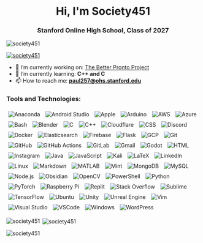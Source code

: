 <h1 align="center">Hi, I'm Society451</h1>
<h3 align="center">Stanford Online High School, Class of 2027</h3>

<p align="left"> <img src="https://komarev.com/ghpvc/?username=society451&label=Profile%20views&color=0e75b6&style=flat" alt="society451" /> </p>

<p align="left"> <a href="https://github.com/ryo-ma/github-profile-trophy"><img src="https://github-profile-trophy.vercel.app/?username=society451" alt="society451" /></a> </p>

- 🔭 I’m currently working on: [The Better Pronto Project](https://github.com/Better-Pronto)
- 🌱 I’m currently learning: **C++ and C**
- 📫 How to reach me: **paul257@ohs.stanford.edu**

<h3 align="left">Tools and Technologies:</h3>
<div id="about">
    <div class="tools-container">
        <img src="https://skillicons.dev/icons?i=anaconda" alt="Anaconda" style="margin: 5px;"/>
        <img src="https://skillicons.dev/icons?i=androidstudio" alt="Android Studio" style="margin: 5px;"/>
        <img src="https://skillicons.dev/icons?i=apple" alt="Apple" style="margin: 5px;"/>
        <img src="https://skillicons.dev/icons?i=arduino" alt="Arduino" style="margin: 5px;"/>
        <img src="https://skillicons.dev/icons?i=aws" alt="AWS" style="margin: 5px;"/>
        <img src="https://skillicons.dev/icons?i=azure" alt="Azure" style="margin: 5px;"/>
        <img src="https://skillicons.dev/icons?i=bash" alt="Bash" style="margin: 5px;"/>
        <img src="https://skillicons.dev/icons?i=blender" alt="Blender" style="margin: 5px;"/>
        <img src="https://skillicons.dev/icons?i=c" alt="C" style="margin: 5px;"/>
        <img src="https://skillicons.dev/icons?i=cpp" alt="C++" style="margin: 5px;"/>
        <img src="https://skillicons.dev/icons?i=cloudflare" alt="Cloudflare" style="margin: 5px;"/>
        <img src="https://skillicons.dev/icons?i=css" alt="CSS" style="margin: 5px;"/>
        <img src="https://skillicons.dev/icons?i=discord" alt="Discord" style="margin: 5px;"/>
        <img src="https://skillicons.dev/icons?i=docker" alt="Docker" style="margin: 5px;"/>
        <img src="https://skillicons.dev/icons?i=elasticsearch" alt="Elasticsearch" style="margin: 5px;"/>
        <img src="https://skillicons.dev/icons?i=firebase" alt="Firebase" style="margin: 5px;"/>
        <img src="https://skillicons.dev/icons?i=flask" alt="Flask" style="margin: 5px;"/>
        <img src="https://skillicons.dev/icons?i=gcp" alt="GCP" style="margin: 5px;"/>
        <img src="https://skillicons.dev/icons?i=git" alt="Git" style="margin: 5px;"/>
        <img src="https://skillicons.dev/icons?i=github" alt="GitHub" style="margin: 5px;"/>
        <img src="https://skillicons.dev/icons?i=githubactions" alt="GitHub Actions" style="margin: 5px;"/>
        <img src="https://skillicons.dev/icons?i=gitlab" alt="GitLab" style="margin: 5px;"/>
        <img src="https://skillicons.dev/icons?i=gmail" alt="Gmail" style="margin: 5px;"/>
        <img src="https://skillicons.dev/icons?i=godot" alt="Godot" style="margin: 5px;"/>
        <img src="https://skillicons.dev/icons?i=html" alt="HTML" style="margin: 5px;"/>
        <img src="https://skillicons.dev/icons?i=instagram" alt="Instagram" style="margin: 5px;"/>
        <img src="https://skillicons.dev/icons?i=java" alt="Java" style="margin: 5px;"/>
        <img src="https://skillicons.dev/icons?i=js" alt="JavaScript" style="margin: 5px;"/>
        <img src="https://skillicons.dev/icons?i=kali" alt="Kali" style="margin: 5px;"/>
        <img src="https://skillicons.dev/icons?i=latex" alt="LaTeX" style="margin: 5px;"/>
        <img src="https://skillicons.dev/icons?i=linkedin" alt="LinkedIn" style="margin: 5px;"/>
        <img src="https://skillicons.dev/icons?i=linux" alt="Linux" style="margin: 5px;"/>
        <img src="https://skillicons.dev/icons?i=md" alt="Markdown" style="margin: 5px;"/>
        <img src="https://skillicons.dev/icons?i=matlab" alt="MATLAB" style="margin: 5px;"/>
        <img src="https://skillicons.dev/icons?i=mint" alt="Mint" style="margin: 5px;"/>
        <img src="https://skillicons.dev/icons?i=mongodb" alt="MongoDB" style="margin: 5px;"/>
        <img src="https://skillicons.dev/icons?i=mysql" alt="MySQL" style="margin: 5px;"/>
        <img src="https://skillicons.dev/icons?i=nodejs" alt="Node.js" style="margin: 5px;"/>
        <img src="https://skillicons.dev/icons?i=obsidian" alt="Obsidian" style="margin: 5px;"/>
        <img src="https://skillicons.dev/icons?i=opencv" alt="OpenCV" style="margin: 5px;"/>
        <img src="https://skillicons.dev/icons?i=powershell" alt="PowerShell" style="margin: 5px;"/>
        <img src="https://skillicons.dev/icons?i=py" alt="Python" style="margin: 5px;"/>
        <img src="https://skillicons.dev/icons?i=pytorch" alt="PyTorch" style="margin: 5px;"/>
        <img src="https://skillicons.dev/icons?i=raspberrypi" alt="Raspberry Pi" style="margin: 5px;"/>
        <img src="https://skillicons.dev/icons?i=replit" alt="Replit" style="margin: 5px;"/>
        <img src="https://skillicons.dev/icons?i=stackoverflow" alt="Stack Overflow" style="margin: 5px;"/>
        <img src="https://skillicons.dev/icons?i=sublime" alt="Sublime" style="margin: 5px;"/>
        <img src="https://skillicons.dev/icons?i=tensorflow" alt="TensorFlow" style="margin: 5px;"/>
        <img src="https://skillicons.dev/icons?i=ubuntu" alt="Ubuntu" style="margin: 5px;"/>
        <img src="https://skillicons.dev/icons?i=unity" alt="Unity" style="margin: 5px;"/>
        <img src="https://skillicons.dev/icons?i=unreal" alt="Unreal Engine" style="margin: 5px;"/>
        <img src="https://skillicons.dev/icons?i=vim" alt="Vim" style="margin: 5px;"/>
        <img src="https://skillicons.dev/icons?i=visualstudio" alt="Visual Studio" style="margin: 5px;"/>
        <img src="https://skillicons.dev/icons?i=vscode" alt="VSCode" style="margin: 5px;"/>
        <img src="https://skillicons.dev/icons?i=windows" alt="Windows" style="margin: 5px;"/>
        <img src="https://skillicons.dev/icons?i=wordpress" alt="WordPress" style="margin: 5px;"/>
    </div>
</div>




<p><img align="left" src="https://github-readme-stats.vercel.app/api/top-langs?username=society451&show_icons=true&locale=en&layout=compact&theme=onedark" alt="society451" /></p>




<p>&nbsp;<img align="center" src="https://github-readme-stats.vercel.app/api?username=society451&show_icons=true&locale=en&theme=onedark" alt="society451" /></p>




<p><img align="center" src="https://github-readme-streak-stats.herokuapp.com/?user=society451&theme=onedark&hide_border=true" alt="society451" /></p>
